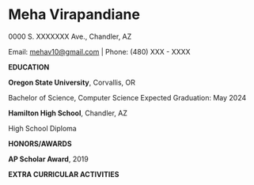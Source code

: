 # Meha Virapandiane 
0000 S. XXXXXXX Ave., Chandler, AZ

Email: mehav10@gmail.com |
Phone: (480) XXX - XXXX

  
**EDUCATION** 

**Oregon State University**, Corvallis, OR

Bachelor of Science, Computer Science       Expected Graduation: May 2024


**Hamilton High School**, Chandler, AZ

High School Diploma 

**HONORS/AWARDS**

**AP Scholar Award**, 2019

**EXTRA CURRICULAR ACTIVITIES**



